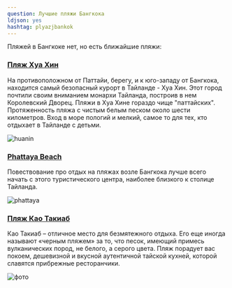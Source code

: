 ```yaml
---
question: Лучшие пляжи Бангкока
ldjson: yes
hashtag: plyazjbankok
---
```


Пляжей в  Бангкоке нет, но есть ближайшие пляжи: 

### [Пляж Хуа Хин](https://maps.app.goo.gl/33LeHPbDSkp1MEib9)

На противоположном от Паттайи, берегу, и к юго-западу от Бангкока, находится самый безопасный курорт в Тайланде - Хуа Хин. Этот город почтили своим вниманием монархи Тайланда, построив в нем Королевский Дворец. Пляжи в Хуа Хине гораздо чище "паттайских". Протяженность пляжа с чистым белым песком около шести километров. Вход в море пологий и мелкий, самое то для тех, кто отдыхает в Тайланде с детьми.

![huanin](https://bangkokfaq.ru/assets/huahin.jpg)

### [Phattaya Beach](https://maps.app.goo.gl/XqePmnoumWABT8cD9)

Повествование про отдых на пляжах возле Бангкока лучше всего начать с этого туристического центра, наиболее близкого к столице Тайланда. 

![phattaya](http://bangkokfaq.ru/assets/phattaya.jpg)

### [Пляж Као Такиаб](https://maps.app.goo.gl/f4Dn7J8eYvKxwS86A)

Као Такиаб – отличное место для безмятежного отдыха. Его еще иногда называют «черным пляжем» за то, что песок, имеющий примесь вулканических пород, не белого, а серого цвета. Пляж порадует вас покоем, дешевизной и вкусной аутентичной тайской кухней, которой славятся прибрежные ресторанчики.

![фото](https://bangkokfaq.ru/assets/kaotakiab.jpg)
